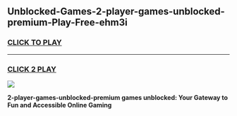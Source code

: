 
## Unblocked-Games-2-player-games-unblocked-premium-Play-Free-ehm3i
<h3>
<a href="https://premium76.site?title=2-player-games-unblocked-premium&ref=19M">CLICK TO PLAY</a></h3>
<hr>

<h3>
<a href="https://premium76.site?title=2-player-games-unblocked-premium&ref=19M">CLICK 2 PLAY</a>
  
</h3>

<a href="https://premium76.site?title=2-player-games-unblocked-premium&ref=19M"><img src="https://clearcache.store/games.png"></a>


**2-player-games-unblocked-premium games unblocked: Your Gateway to Fun and Accessible Online Gaming**
